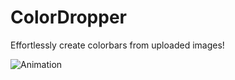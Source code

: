 # ColorDropper
Effortlessly create colorbars from uploaded images!

![Animation](https://github.com/ahuang11/solactus/blob/master/colordropper.gif)
